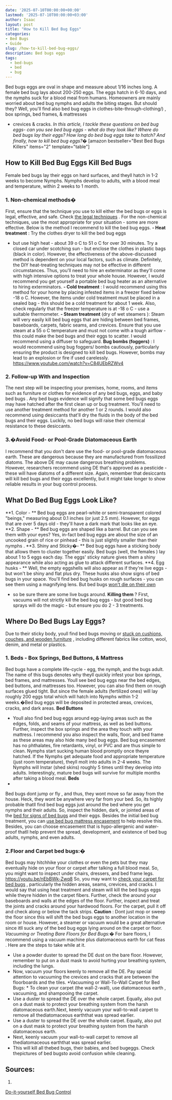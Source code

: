 ```yaml
---
date: '2025-07-10T00:00:00+00:00'
lastmod: '2025-07-10T00:00:00+03:00'
author: Isaac
layout: post
title: "How to Kill Bed Bug Eggs"
categories:
- Bed Bugs
- Guide
slug: /how-to-kill-bed-bug-eggs/
description: Bed bugs eggs
tags: 
  - bed-bugs
  - bed
  - bug
---
```

Bed bugs eggs
are oval in shape and measure about 1/16 inches long. A female bed bug lays about 200-250 eggs. The eggs hatch in 6-10 days, and the nymphs suck for a blood meal from humans.
Homeowners are mainly worried about bed bug nymphs and adults  the biting stages. But should they?
Well, you'll find also bed bug eggs in
clothes-bite-through-clothing/)
, box springs, bed frames, &
mattresses
- crevices & cracks.
*In this article, I tackle these questions on bed bug eggs- can you see bed bug eggs - what do they look like? Where do bed bugs lay their eggs? How long do bed bug eggs take to hatch? And finally, how to kill bed bug eggs?�*
[amazon bestseller="Best Bed Bugs Killers" items="2" template="table"]
## How to Kill Bed Bug Eggs  Kill Bed Bugs
Female bed bugs lay their eggs on hard surfaces, and theyll hatch in 1-2 weeks to become Nymphs. Nymphs develop to adults, with a blood meal and temperature, within 2 weeks to 1 month.
### **1. Non-chemical methods�**
First, ensure that the technique you use to kill either the bed bugs or eggs is legal, effective, and safe. Check
[the legal techniques](https://www.epa.gov/bedbugs/stay-legal-and-safe-treating-bed-bugs)
.
For the non-chemical techniques, use the most appropriate for your situation - some are more effective. Below is the method I recommend to
kill the bed bug
eggs.
**- Heat treatment**
: Try the
clothes dryer to kill the bed bug eggs
- but use high heat - about 39
o
C to 51
o
C for over 30 minutes. Try a closed car under scotching sun - but enclose the clothes in plastic bags (black in color).
However, the effectiveness of the above-discussed method is dependent on your local factors, such as climate. Definitely, the DIY heat-treating techniques may not be effective in different circumstances.
Thus, you'll need to hire an exterminator as they'll come with high intensive options to treat your whole house. However, I would recommend you get yourself a
portable bed bug heater
as an alternative to hiring exterminators.
**- Cold treatment**
: I would recommend using this method for your home by placing infested items in a freezer fixed below -18
o
C.
However, the items under cold treatment must be placed in a sealed bag - this should be a cold treatment for about 1 week.
Also, check regularly that the freezer temperature is at -18
o
C - use a suitable thermometer.
**- Steam treatment**
(dry of wet
steamers
): Steam will very easily kill bed bug eggs that are hiding between bed frames, baseboards, carpets, fabric seams, and crevices.
Ensure that you use steam at a 55
o
C temperature and must not come with a tough airflow - this could make the bed bugs and their eggs to scatter. I would recommend using a diffuser to safeguard.
**Bug bombs (foggers)**
: I would recommend using
bug foggers/ bombs
cautiously, particularly ensuring the product is designed to kill bed bugs. However, bombs may lead to an explosion or fire if used carelessly.
https://www.youtube.com/watch?v=C84UEbRZWv4
### 2. Follow-up With and Inspection
The next step will be inspecting your premises, home, rooms, and items such as furniture or clothes for evidence of any bed bugs, eggs, and
baby bed bugs
.
Any bed bugs evidence will signify that some bed bugs eggs may have hatched after the first clean up or bug treatment. You'll need to use another treatment method for another 1 or 2 rounds.
I would also recommend using desiccants that'll dry the fluids in the body of the bed bugs and their eggs. Luckily, no bed bugs will raise their chemical resistance to these desiccants.
### 3.�Avoid Food- or Pool-Grade Diatomaceous Earth
I recommend that you don't dare use the food- or pool-grade diatomaceous earth. These are dangerous because they are manufactured from fossilized diatoms.
The above DE may cause dangerous breathing problems. However, researchers recommend using DE that's approved as a pesticide - these will have diatoms of a different size.
Again, remember that
desiccants will kill bed bugs
and their eggs excellently, but it might take longer to show reliable results in your bug control process.
## What Do Bed Bug Eggs Look Like?
**1. Color - **
Bed bug eggs
are pearl-white or semi-transparent colored "beings," measuring about 0.1 inches (or just 2.5 mm).
However, for eggs that are over 5 days old - they'll have a dark mark that looks like an eye.
**2. Shape - **
Bed bug eggs are shaped like a barrel. But can you see them with your eyes?
Yes, in-fact bed bug eggs are about the size of an uncooked grain of rice or pinhead - this is just slightly smaller than
their nymphs
.
**3. Shiny and Sticky�- **
Bed bug eggs have a sticking body that allows them to cluster together easily.
Bed bugs (well, the females
) lay about 1 to 5 eggs each day.
The eggs' sticky nature gives them a shiny appearance while also acting as glue to attack different surfaces.
**4. Egg husks - **
Well, the empty eggshells will also appear as if they're live eggs - but won't be shiny and flat plus dry. These husks also show signs of
bed bugs
in your space.
You'll find
bed bug husks on rough surfaces - you can see
them using a magnifying lens. But bed bugs
[won't die on their own](https://entomologytoday.org/2016/11/17/which-insecticide-spray-should-you-use-for-bed-bug-eggs/)
- so be sure there are some live bugs around.
**Killing them**
? First, vacuums will not strictly kill the bed bug eggs - but good
bed bug sprays
will do the magic - but ensure you do 2 - 3 treatments.
## Where Do Bed Bugs Lay Eggs?
Due to their sticky body, youll find bed bugs moving or
[stuck on cushions, couches, and wooden furniture](https://www.epa.gov/bedbugs/how-find-bed-bugs)
, including different fabrics like cotton, wool, denim, and metal or plastics.
### 1. Beds - Box Springs, Bed Buttons, & Mattress
Bed bugs have a complete life-cycle - egg, the nymph, and the bugs adult. The name of this bugs denotes why theyll quickly infest your box springs, bed frames, and mattresses.
Youll see bed bug eggs near the bed edges, bed buttons, and mattresses too. However, you can also find them on rough surfaces glued tight.
But since the female adults (fertilized ones) will lay roughly 200 eggs total  which will hatch into Nymphs within 1-2 weeks.�Bed bug eggs will be deposited in protected areas, crevices, cracks, and dark areas.
**Bed Buttons**
- Youll also find bed bug eggs around egg-laying areas such as the edges, folds, and seams of your mattress, as well as bed buttons. Further, inspect the box springs and the area they touch with your mattress.
I recommend you also inspect the walls, floor, and bed frame as these areas may also hide many bed bug eggs.
Bed bug encasement
has no phthalates, fire retardants, vinyl, or PVC  and are thus simple to clean.
Nymphs start sucking human blood promptly once theyre hatched. If the Nymphs get adequate food and appropriate temperature (just room temperature), theyll molt into adults in 2-4 weeks.
The Nymphs will Instar (shed skins) roughly 5 times until they develop into adults. Interestingly, mature
bed bugs will survive
for multiple months after taking a blood meal.
**Beds**
-
Bed bugs dont jump or fly
, and thus, they wont move so far away from the house. Heck, they wont be anywhere very far from your bed.
So, its highly probable thatll
find bed bug
eggs just around the bed where you get nymphs and their adults. So, inspect the hidden, dark, or jointed areas of the
[bed for signs of bed bugs](https://pestpolicy.com/what-does-bed-bug-poop-look-like/)
and their eggs.
Besides the initial bed bug treatment, you can
[use bed bug mattress encasement](https://pestpolicy.com/best-bed-bug-mattress-encasements/)
to help resolve this. Besides, you can choose encasement that is hypo-allergenic and water-proof thatll help prevent the spread, development, and
existence of bed bug
adults, nymphs, and even adults.
### 2.**Floor and Carpet bed bugs:�**
Bed bugs may hitchhike your clothes or even the pets
 but they may eventually hide on your floor or carpet
after talking a full blood meal. So, you might want to inspect under chairs, dressers, and bed frame legs.
https://youtu.be/nEbBWk-Zwq8
So, you may want to
[check your carpet for bed bugs](https://pestpolicy.com/can-bed-bugs-live-in-carpet/)
, particularly the hidden areas, seams, crevices, and cracks. I would say that using heat treatment and steam will
kill the bed bugs
eggs while theyre hidden in the carpet fibers.
Further, check the around your baseboards and walls at the edges of the floor. Further, inspect and treat the joints and cracks around your hardwood floors. For the carpet, pull it off and check along or below the tack strips.
**Caution**
: Dont just mop or sweep the floor since this will shift the bed bugs eggs to another location in the room or house.
However, a steamer or vacuum would be a great alternative since itll suck any of the bed bug eggs lying around on the carpet or floor.
*Vacuuming or Treating Bare Floors for Bed Bugs:�*
For bare floors, I recommend using a vacuum machine plus
diatomaceous earth for cat fleas
. Here are the steps to take while at it.
- Use a powder duster to spread the DE dust on the bare floor. However, remember to put on a dust mask to avoid hurting your breathing system, including the lungs.
- Now, vacuum your floors keenly to remove all the DE. Pay special attention to vacuuming the crevices and cracks that are between the floorboards and the tiles.
*Vacuuming or Wall-To-Wall Carpet for Bed Bugs: *
To clean your carpet (the wall-2-wall), use
diatomaceous earth
, vacuuming, and shampooing the carpet.
- Use a duster to spread the DE over the whole carpet. Equally, also put on a dust mask to protect your breathing system from the harsh diatomaceous earth.Next, keenly vacuum your wall-to-wall carpet to remove all thediatomaceous earththat was spread earlier.
- Use a duster to spread the DE over the whole carpet. Equally, also put on a dust mask to protect your breathing system from the harsh diatomaceous earth.
- Next, keenly vacuum your wall-to-wall carpet to remove all thediatomaceous earththat was spread earlier.
- This will kill all thebed bugs, their babies, and bed bugeggs. Check thepictures of bed bugsto avoid confusion while cleaning.
## Sources:
1.
[Do-it-yourself Bed Bug Control](https://www.epa.gov/bedbugs/do-it-yourself-bed-bug-control)
